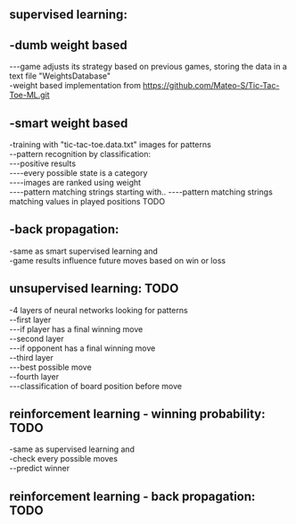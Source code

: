 
supervised learning:
--------------------
-dumb weight based
------------------
---game adjusts its strategy based on previous games, storing the data in a text file "WeightsDatabase"<br>
-weight based implementation from https://github.com/Mateo-S/Tic-Tac-Toe-ML.git<br>

-smart weight based
-------------------
-training with "tic-tac-toe.data.txt" images for patterns<br>
--pattern recognition by classification:<br>
---positive results<br>
----every possible state is a category<br>
----images are ranked using weight<br>
----pattern matching strings starting with..
----pattern matching strings matching values in played positions TODO

-back propagation:
-------------------
-same as smart supervised learning and<br> 
-game results influence future moves based on win or loss<br>

unsupervised learning:  TODO
---------------------
-4 layers of neural networks looking for patterns<br>
--first layer<br>
---if player has a final winning move<br>
--second layer<br>
---if opponent has a final winning move<br>
--third layer<br>
---best possible move<br>
--fourth layer<br>
---classification of board position before move<br>

reinforcement learning - winning probability:  TODO
---------------------------------------------
-same as supervised learning and<br> 
-check every possible moves<br>
--predict winner<br>

reinforcement learning - back propagation:  TODO
------------------------------------------